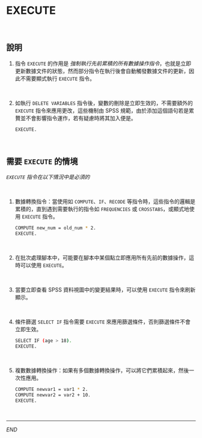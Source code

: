 # EXECUTE

<br>

## 說明

1. 指令 `EXECUTE` 的作用是 _強制執行先前累積的所有數據操作指令_，也就是立即更新數據文件的狀態，然而部分指令在執行後會自動觸發數據文件的更新，因此不需要顯式執行 `EXECUTE` 指令。

<br>

2. 如執行 `DELETE VARIABLES` 指令後，變數的刪除是立即生效的，不需要額外的 `EXECUTE` 指令來應用更改，這些機制由 SPSS 規範，由於添加這個語句若是累贅並不會影響指令運作，若有疑慮時將其加入便是。

    ```bash
    EXECUTE.
    ```

<br>

## 需要 `EXECUTE` 的情境

_`EXECUTE` 指令在以下情況中是必須的_

<br>

1. 數據轉換指令：當使用如 `COMPUTE`、`IF`、`RECODE` 等指令時，這些指令的邏輯是累積的，直到遇到需要執行的指令如 `FREQUENCIES` 或 `CROSSTABS`，或顯式地使用 `EXECUTE` 指令。

    ```bash
    COMPUTE new_num = old_num * 2.
    EXECUTE.
    ```

<br>

2. 在批次處理腳本中，可能要在腳本中某個點立即應用所有先前的數據操作，這時可以使用 `EXECUTE`。

<br>

3. 當要立即查看 SPSS 資料視圖中的變更結果時，可以使用 `EXECUTE` 指令來刷新顯示。

<br>

4. 條件篩選 `SELECT IF` 指令需要 `EXECUTE` 來應用篩選條件，否則篩選條件不會立即生效。

    ```bash
    SELECT IF (age > 18).
    EXECUTE.
    ```

<br>

5. 複數數據轉換操作：如果有多個數據轉換操作，可以將它們累積起來，然後一次性應用。

    ```bash
    COMPUTE newvar1 = var1 * 2.
    COMPUTE newvar2 = var2 + 10.
    EXECUTE.
    ```

<br>

___

_END_
